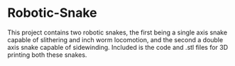 # Robotic-Snake

This project contains two robotic snakes, the first being a single axis snake capable of slithering and inch worm locomotion, and the second a double axis snake capable of sidewinding. Included is the code and .stl files for 3D printing both these snakes.

